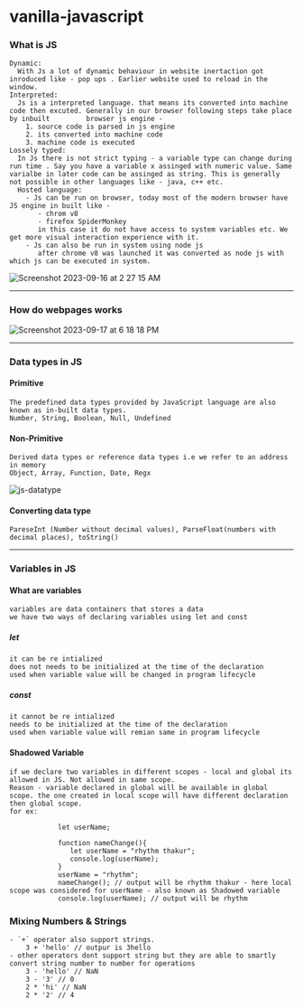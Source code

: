 # vanilla-javascript

### What is JS
    Dynamic: 
      With Js a lot of dynamic behaviour in website inertaction got inroduced like - pop ups . Earlier website used to reload in the window. 
    Interpreted: 
      Js is a interpreted language. that means its converted into machine code then excuted. Generally in our browser following steps take place by inbuilt         browser js engine -
        1. source code is parsed in js engine
        2. its converted into machine code
        3. machine code is executed
    Lossely typed:
      In Js there is not strict typing - a variable type can change during run time . Say you have a variable x assinged with numeric value. Same varialbe in later code can be assinged as string. This is generally not possible in other languages like - java, c++ etc.
      Hosted language:
        - Js can be run on browser, today most of the modern browser have JS engine in built like -
           - chrom v8
           - firefox SpiderMonkey
           in this case it do not have access to system variables etc. We get more visual interaction experience with it.
        - Js can also be run in system using node js
           after chrome v8 was launched it was converted as node js with which js can be executed in system.
![Screenshot 2023-09-16 at 2 27 15 AM](https://github.com/rhythm55/vanilla-javascript/assets/36883992/8b80b9bf-8d13-46b3-ab44-fcab60cba4c2)

***

### How do webpages works
![Screenshot 2023-09-17 at 6 18 18 PM](https://github.com/rhythm55/vanilla-javascript/assets/36883992/7fe1ec8a-839b-4f43-8684-5e7ac3241cef)

***

### Data types in JS

#### Primitive 
    The predefined data types provided by JavaScript language are also known as in-built data types.
    Number, String, Boolean, Null, Undefined

#### Non-Primitive
    Derived data types or reference data types i.e we refer to an address in memory
    Object, Array, Function, Date, Regx
![js-datatype](https://github.com/rhythm55/vanilla-javascript/assets/36883992/fb65304c-7f10-4f55-88c2-e77f92e148c0)

#### Converting data type
    PareseInt (Number without decimal values), ParseFloat(numbers with decimal places), toString()

***

### Variables in JS

#### What are variables
    variables are data containers that stores a data
    we have two ways of declaring variables using let and const

##### let
    it can be re intialized
    does not needs to be initialized at the time of the declaration
    used when variable value will be changed in program lifecycle
##### const
    it cannot be re intialized
    needs to be initialized at the time of the declaration
    used when variable value will remian same in program lifecycle

#### Shadowed Variable
    if we declare two variables in different scopes - local and global its allowed in JS. Not allowed in same scope.
    Reason - variable declared in global will be available in global scope. the one created in local scope will have different declaration then global scope.
    for ex:
        
                let userName;

                function nameChange(){
                   let userName = "rhythm thakur";
                   console.log(userName);  
                }
                userName = "rhythm";
                nameChange(); // output will be rhythm thakur - here local scope was considered for userName - also known as Shadowed variable
                console.log(userName); // output will be rhythm

### Mixing Numbers & Strings
    - `+` operator also support strings.
        3 + 'hello' // outpur is 3hello
    - other operators dont support string but they are able to smartly convert string number to number for operations
        3 - 'hello' // NaN
        3 - '3' // 0
        2 * 'hi' // NaN
        2 * '2' // 4
